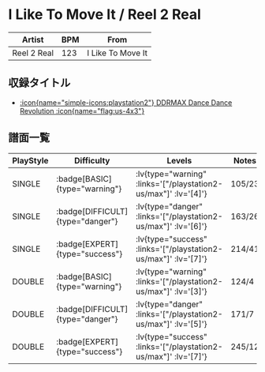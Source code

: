 # I Like To Move It / Reel 2 Real

|Artist|BPM|From|
|------|---|----|
|Reel 2 Real|123|I Like To Move It|

## 収録タイトル

- [ :icon{name="simple-icons:playstation2"} DDRMAX Dance Dance Revolution :icon{name="flag:us-4x3"} ](/playstation2-us/max)

## 譜面一覧

|PlayStyle|Difficulty|Levels|Notes|Movie|
|---------|----------|------|-----|-----|
|SINGLE| :badge[BASIC]{type="warning"} | :lv{type="warning" :links='["/playstation2-us/max"]' :lv='[4]'} |105/23||
|SINGLE| :badge[DIFFICULT]{type="danger"} | :lv{type="danger" :links='["/playstation2-us/max"]' :lv='[6]'} |163/26||
|SINGLE| :badge[EXPERT]{type="success"} | :lv{type="success" :links='["/playstation2-us/max"]' :lv='[7]'} |214/41||
|DOUBLE| :badge[BASIC]{type="warning"} | :lv{type="warning" :links='["/playstation2-us/max"]' :lv='[3]'} |124/4||
|DOUBLE| :badge[DIFFICULT]{type="danger"} | :lv{type="danger" :links='["/playstation2-us/max"]' :lv='[5]'} |171/7||
|DOUBLE| :badge[EXPERT]{type="success"} | :lv{type="success" :links='["/playstation2-us/max"]' :lv='[7]'} |245/12||
